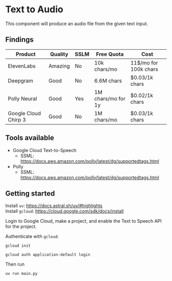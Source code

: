 # Text to Audio

This component will produce an audio file from the given text input.

## Findings

| Product              | Quality | SSLM | Free Quota         | Cost                  |
| -------------------- | ------- | ---- | ------------------ | --------------------- |
| ElevenLabs           | Amazing | No   | 10k chars/mo       | 11$/mo for 100k chars |
| Deepgram             | Good    | No   | 6.6M chars         | $0.03/1k chars        |
| Polly Neural         | Good    | Yes  | 1M chars/mo for 1y | $0.02/1k chars        |
| Google Cloud Chirp 3 | Good    | No   | 1M chars/mo        | $0.03/1k chars        |

## Tools available

- Google Cloud Text-to-Speech
  - SSML: https://docs.aws.amazon.com/polly/latest/dg/supportedtags.html
- Polly
  - SSML: https://docs.aws.amazon.com/polly/latest/dg/supportedtags.html

## Getting started

Install `uv`: https://docs.astral.sh/uv/#highlights  
Install `gcloud`: https://cloud.google.com/sdk/docs/install

Login to Google Cloud, make a project, and enable the Text to Speech API for the
project.

Authenticate with `gcloud`:

```
gcloud init
```

```
gcloud auth application-default login
```

Then run

```
uv run main.py
```
